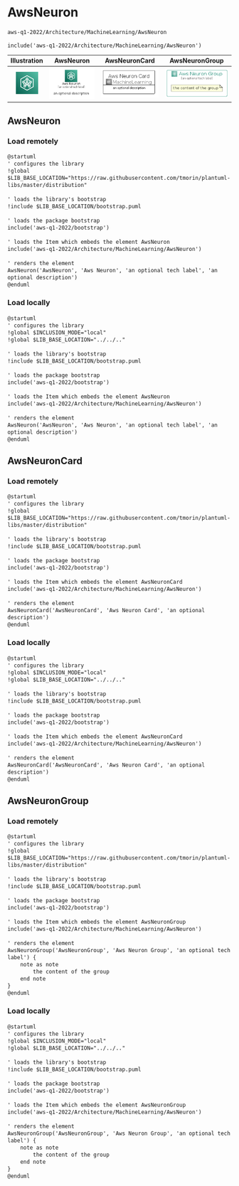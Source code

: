 # AwsNeuron


```text
aws-q1-2022/Architecture/MachineLearning/AwsNeuron
```

```text
include('aws-q1-2022/Architecture/MachineLearning/AwsNeuron')
```



| Illustration | AwsNeuron | AwsNeuronCard | AwsNeuronGroup |
| :---: | :---: | :---: | :---: |
| ![illustration for Illustration](../../../aws-q1-2022/Architecture/MachineLearning/AwsNeuron.png) | ![illustration for AwsNeuron](../../../aws-q1-2022/Architecture/MachineLearning/AwsNeuron.Local.png) | ![illustration for AwsNeuronCard](../../../aws-q1-2022/Architecture/MachineLearning/AwsNeuronCard.Local.png) | ![illustration for AwsNeuronGroup](../../../aws-q1-2022/Architecture/MachineLearning/AwsNeuronGroup.Local.png) |




## AwsNeuron

### Load remotely
```plantuml
@startuml
' configures the library
!global $LIB_BASE_LOCATION="https://raw.githubusercontent.com/tmorin/plantuml-libs/master/distribution"

' loads the library's bootstrap
!include $LIB_BASE_LOCATION/bootstrap.puml

' loads the package bootstrap
include('aws-q1-2022/bootstrap')

' loads the Item which embeds the element AwsNeuron
include('aws-q1-2022/Architecture/MachineLearning/AwsNeuron')

' renders the element
AwsNeuron('AwsNeuron', 'Aws Neuron', 'an optional tech label', 'an optional description')
@enduml
```

### Load locally
```plantuml
@startuml
' configures the library
!global $INCLUSION_MODE="local"
!global $LIB_BASE_LOCATION="../../.."

' loads the library's bootstrap
!include $LIB_BASE_LOCATION/bootstrap.puml

' loads the package bootstrap
include('aws-q1-2022/bootstrap')

' loads the Item which embeds the element AwsNeuron
include('aws-q1-2022/Architecture/MachineLearning/AwsNeuron')

' renders the element
AwsNeuron('AwsNeuron', 'Aws Neuron', 'an optional tech label', 'an optional description')
@enduml
```

## AwsNeuronCard

### Load remotely
```plantuml
@startuml
' configures the library
!global $LIB_BASE_LOCATION="https://raw.githubusercontent.com/tmorin/plantuml-libs/master/distribution"

' loads the library's bootstrap
!include $LIB_BASE_LOCATION/bootstrap.puml

' loads the package bootstrap
include('aws-q1-2022/bootstrap')

' loads the Item which embeds the element AwsNeuronCard
include('aws-q1-2022/Architecture/MachineLearning/AwsNeuron')

' renders the element
AwsNeuronCard('AwsNeuronCard', 'Aws Neuron Card', 'an optional description')
@enduml
```

### Load locally
```plantuml
@startuml
' configures the library
!global $INCLUSION_MODE="local"
!global $LIB_BASE_LOCATION="../../.."

' loads the library's bootstrap
!include $LIB_BASE_LOCATION/bootstrap.puml

' loads the package bootstrap
include('aws-q1-2022/bootstrap')

' loads the Item which embeds the element AwsNeuronCard
include('aws-q1-2022/Architecture/MachineLearning/AwsNeuron')

' renders the element
AwsNeuronCard('AwsNeuronCard', 'Aws Neuron Card', 'an optional description')
@enduml
```

## AwsNeuronGroup

### Load remotely
```plantuml
@startuml
' configures the library
!global $LIB_BASE_LOCATION="https://raw.githubusercontent.com/tmorin/plantuml-libs/master/distribution"

' loads the library's bootstrap
!include $LIB_BASE_LOCATION/bootstrap.puml

' loads the package bootstrap
include('aws-q1-2022/bootstrap')

' loads the Item which embeds the element AwsNeuronGroup
include('aws-q1-2022/Architecture/MachineLearning/AwsNeuron')

' renders the element
AwsNeuronGroup('AwsNeuronGroup', 'Aws Neuron Group', 'an optional tech label') {
    note as note
        the content of the group
    end note
}
@enduml
```

### Load locally
```plantuml
@startuml
' configures the library
!global $INCLUSION_MODE="local"
!global $LIB_BASE_LOCATION="../../.."

' loads the library's bootstrap
!include $LIB_BASE_LOCATION/bootstrap.puml

' loads the package bootstrap
include('aws-q1-2022/bootstrap')

' loads the Item which embeds the element AwsNeuronGroup
include('aws-q1-2022/Architecture/MachineLearning/AwsNeuron')

' renders the element
AwsNeuronGroup('AwsNeuronGroup', 'Aws Neuron Group', 'an optional tech label') {
    note as note
        the content of the group
    end note
}
@enduml
```


